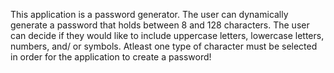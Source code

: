 This application is a password generator. The user can dynamically generate a password that holds
between 8 and 128 characters. The user can decide if they would like to include uppercase letters, lowercase letters,
numbers, and/ or symbols. Atleast one type of character must be selected in order for the application to create a
password! 